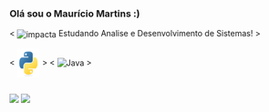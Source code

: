 ### Olá sou o Maurício Martins :)
<div>
  <
<img align ="center" alt="impacta" height="30" width= "40" src="https://img.icons8.com/external-others-maxicons/256/external-college-high-school-others-maxicons-25.png" 
  >
   Estudando Analise e Desenvolvimento de Sistemas! >
  <div/>
  
<div style="display: inline_block"><br>
  <
  <img align="center" alt="Python" height="50" width="40" src="https://raw.githubusercontent.com/devicons/devicon/master/icons/python/python-original.svg">
   >
  <
  <img align="center" alt="Java" height="50" width="40" src="https://img.icons8.com/fluency/256/java-coffee-cup-logo.png">
   >
   

</div>
  
  
  
##

<div> 

  <a href = "mailto:mauriciob.martins@hotmail.com"><img src="https://img.shields.io/badge/Microsoft_Outlook-0078D4?style=for-the-badge&logo=microsoft-outlook&logoColor=white" target="_blank"></a>
  <a href="https://www.linkedin.com/in/mauricio-martins/" target="_blank"><img src="https://img.shields.io/badge/-LinkedIn-%230077B5?style=for-the-badge&logo=linkedin&logoColor=white" target="_blank"></a> 
